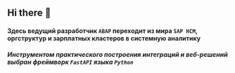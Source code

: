 ## Hi there 👋

#### Здесь ведущий разработчик ```ABAP``` переходит из мира ```SAP HCM```, оргструктур и зарплатных кластеров в системную аналитику 
##### Инструментом практического построения интеграций и веб-решений выбран фреймворк  ```FastAPI``` языка ```Python``` 
<!--
**mvvasilyev/mvvasilyev** is a ✨ _special_ ✨ repository because its `README.md` (this file) appears on your GitHub profile.

Here are some ideas to get you started:

- 🔭 I’m currently working on ...
- 🌱 I’m currently learning ...
- 👯 I’m looking to collaborate on ...
- 🤔 I’m looking for help with ...
- 💬 Ask me about ...
- 📫 How to reach me: ...
- 😄 Pronouns: ...
- ⚡ Fun fact: ...
-->

